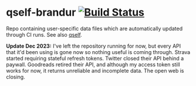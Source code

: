 # qself-brandur [![Build Status](https://github.com/brandur/qself-brandur/workflows/qself-brandur%20CI/badge.svg)](https://github.com/brandur/qself-brandur/actions)

Repo containing user-specific data files which are automatically updated through CI runs. See also [qself](https://github.com/brandur/qself).

**Update Dec 2023:** I've left the repository running for now, but every API that it'd been using is gone now so nothing useful is coming through. Strava started requiring stateful refresh tokens. Twitter closed their API behind a paywall. Goodreads retired their API, and although my access token still works for now, it returns unreliable and incomplete data. The open web is closing.
